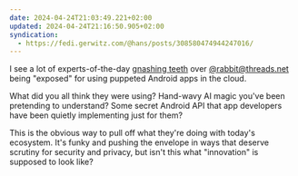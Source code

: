 ```yaml
---
date: 2024-04-24T21:03:49.221+02:00
updated: 2024-04-24T21:16:50.905+02:00
syndication:
  - https://fedi.gerwitz.com/@hans/posts/308580474944247016/
---
```

I see a lot of experts-of-the-day [gnashing teeth](https://github.com/rabbitscam/rabbitr1) over [@rabbit@threads.net](https://www.threads.net/@rabbit) being "exposed" for using puppeted Android apps in the cloud.

What did you all think they were using? Hand-wavy AI magic you've been pretending to understand? Some secret Android API that app developers have been quietly implementing just for them?

This is the obvious way to pull off what they're doing with today's ecosystem. It's funky and pushing the envelope in ways that deserve scrutiny for security and privacy, but isn't this what "innovation" is supposed to look like?

